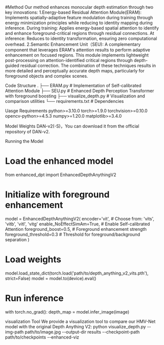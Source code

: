 #Method
Our method enhances monocular depth estimation through two key innovations:
1.Energy-based Residual Attention Module(ERAM): Implements spatially-adaptive feature modulation during training through energy minimization principles while reducing to identity mapping during inference.
  During training: Applies energy-based spatial attention to identify and enhance foreground-critical regions through residual connections. 
  At inference: Reduces to identity transformation, ensuring zero computational overhead.
2.Semantic Enhancement Unit（SEU): A complementary component that leverages ERAM's attention results to perform adaptive enhancement on focused regions.
This module implements lightweight post-processing on attention-identified critical regions through depth-guided residual correction.
The combination of these techniques results in more detailed and perceptually accurate depth maps, particularly for foreground objects and complex scenes.

Code Structure
.
├── ERAM.py      # Implementation of Self-calibrated Attention Module
├── SEU.py       # Enhanced Depth Perception Transformer with foreground boosting
├── visualize_depth.py    # Visualization and comparison utilities
└── requirements.txt      # Dependencies

Uasge Requirements
python>=3.10.0
torch>=1.9.0
torchvision>=0.10.0
opencv-python>=4.5.3
numpy>=1.20.0
matplotlib>=3.4.0

Model Weights
DAN-v2(-S)，You can download it from the official repository of DAN-v2.

Running the Model
  # Load the enhanced model
  from enhanced_dpt import EnhancedDepthAnythingV2
  
  # Initialize with foreground enhancement
  model = EnhancedDepthAnythingV2(
      encoder='vit',              # Choose from: 'vits', 'vitb', 'vitl', 'vitg'
      enable_NoEffectSimAm=True,           # Enable Self-calibrated Attention
      foreground_boost=0.5,        # Foreground enhancement strength
      foreground_threshold=0.3     # Threshold for foreground/background separation
  )
  
  # Load weights
  model.load_state_dict(torch.load('path/to/depth_anything_v2_vits.pth'), strict=False)
  model = model.to(device).eval()
  
  # Run inference
  with torch.no_grad():
      depth_map = model.infer_image(image)

visualization Tool
We provide a visualization tool to compare our HMV-Net model with the original Depth Anything V2:
python visualize_depth.py --img-path path/to/image.jpg --output-dir results --checkpoint-path path/to/checkpoints --enhanced-viz
